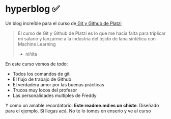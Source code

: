 # hyperblog ✅
Un blog increíble para el curso de[ Git y Github de Platzi](https://platzi.com/cursos/git-github/)
>El curso de Git y Github de Platzi es lo que me hacía falta para triplicar mi salario y lanzarme a la industria del tejido de lana sintética con Machine Learning
> - niñita

En este curso vemos de todo:
* Todos los comandos de git
* El flujo de trabajo de Github
* El verdadera amor por las buenas prácticas
* Trucos muy locos del profesor
* Las personalidades multiples de Freddy

Y como un amable recordatorio: **Este readme.md es un chiste**. Diseñado para el ejemplo. Si llegas acá. No te lo tomes en enserio y ve al curso
